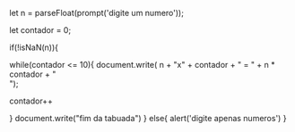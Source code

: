 
let n = parseFloat(prompt('digite um numero'));

let contador = 0;


if(!isNaN(n)){


while(contador <= 10){
document.write( n + "x" + contador + " =  " + n * contador + "<br>");

 contador++

}
document.write("fim da tabuada")
}
else{
    alert('digite apenas numeros')
}





